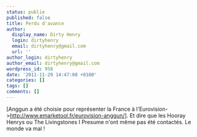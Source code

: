 ```yaml
---
status: publie
published: false
title: Perdu d'avance
author:
  display_name: Dirty Henry
  login: dirtyhenry
  email: dirtyhenry@gmail.com
  url: ''
author_login: dirtyhenry
author_email: dirtyhenry@gmail.com
wordpress_id: 958
date: '2011-11-29 14:47:08 +0100'
categories: []
tags: []
comments: []
---
```

[Anggun a été choisie pour représenter la France à l'Eurovision->http://www.emarketool.fr/eurovision-anggun/]. Et dire que les Hooray Henrys ou The Livingstones I Presume n'ont même pas été contactés. Le monde va mal !
